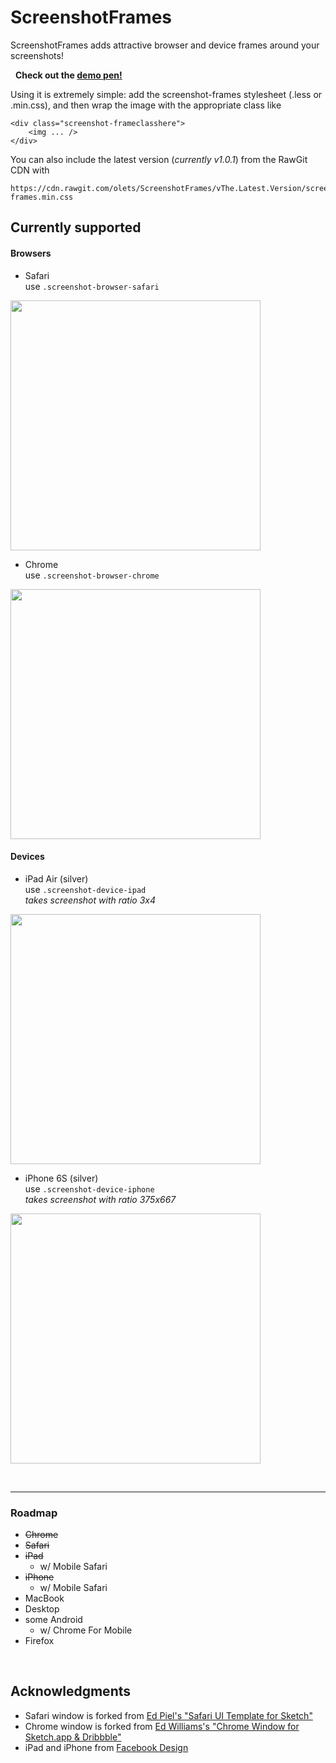 # ScreenshotFrames

ScreenshotFrames adds attractive browser and device frames around your screenshots!

&nbsp;
**Check out the [demo pen!](http://codepen.io/henry/pen/NAYbNd?editors=1100)**
&nbsp;

Using it is extremely simple: add the screenshot-frames stylesheet (.less or .min.css), and then wrap the image with the appropriate class like

	<div class="screenshot-frameclasshere">
		<img ... />
	</div>

You can also include the latest version (*currently v1.0.1*) from the RawGit CDN with

	https://cdn.rawgit.com/olets/ScreenshotFrames/vThe.Latest.Version/screenshot-frames.min.css


## Currently supported
#### Browsers

- Safari  
use `.screenshot-browser-safari`  
<img src="https://cdn.rawgit.com/olets/ScreenshotFrames/v1.2/images/safari.png" width="400">

- Chrome  
use `.screenshot-browser-chrome`  
<img src="https://cdn.rawgit.com/olets/ScreenshotFrames/v1.2/images/chrome.png" width="400">

#### Devices

- iPad Air (silver)  
use `.screenshot-device-ipad`  
*takes screenshot with ratio 3x4*  
<img src="https://cdn.rawgit.com/olets/ScreenshotFrames/v1.2/images/ipad.png" width="400">

- iPhone 6S (silver)  
use `.screenshot-device-iphone`  
*takes screenshot with ratio 375x667*  
<img src="https://cdn.rawgit.com/olets/ScreenshotFrames/v1.2/images/iphone.png" width="400">


&nbsp;

----
### Roadmap

- ~~Chrome~~
- ~~Safari~~
- ~~iPad~~
	- w/ Mobile Safari
- ~~iPhone~~
	-  w/ Mobile Safari
- MacBook
- Desktop
- some Android
	- w/ Chrome For Mobile
- Firefox

&nbsp;
	
## Acknowledgments

- Safari window is forked from [Ed Piel's "Safari UI Template for Sketch"](https://dribbble.com/shots/1995751-Safari-UI-Template-for-Sketch)
- Chrome window is forked from [Ed Williams's "Chrome Window for Sketch.app & Dribbble"](https://dribbble.com/shots/2559150-Chrome-Window-for-Sketch-app-Dribbble)
- iPad and iPhone from [Facebook Design](http://facebook.design/devices)